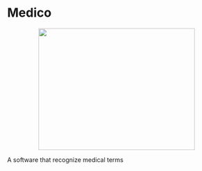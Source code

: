 # Medico
<p align="center">
  <img width="360" height="280" src="/img/medico_round.JPG">
</p>
A software that recognize medical terms

